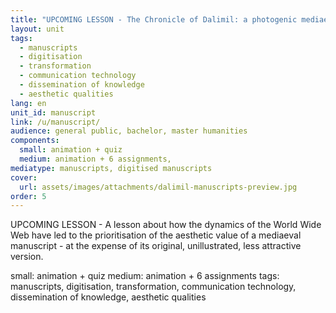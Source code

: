```yaml
---
title: "UPCOMING LESSON - The Chronicle of Dalimil: a photogenic mediaeval manuscript?"
layout: unit
tags:
  - manuscripts
  - digitisation
  - transformation
  - communication technology
  - dissemination of knowledge
  - aesthetic qualities
lang: en
unit_id: manuscript
link: /u/manuscript/
audience: general public, bachelor, master humanities
components:
  small: animation + quiz
  medium: animation + 6 assignments,   
mediatype: manuscripts, digitised manuscripts
cover:
  url: assets/images/attachments/dalimil-manuscripts-preview.jpg
order: 5
---
```


UPCOMING LESSON - A lesson about how the dynamics of the World Wide Web have led to the prioritisation of the aesthetic value of a mediaeval manuscript - at the expense of its original, unillustrated, less attractive version.

<!-- more -->

small: animation + quiz
medium: animation + 6 assignments
tags: manuscripts, digitisation, transformation, communication technology, dissemination of knowledge, aesthetic qualities
